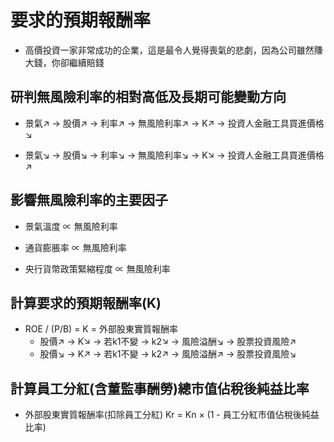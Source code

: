# 要求的預期報酬率

* 高價投資一家非常成功的企業，這是最令人覺得喪氣的悲劇，因為公司雖然賺大錢，你卻繼續賠錢

## 研判無風險利率的相對高低及長期可能變動方向

* 景氣↗ → 股價↗ → 利率↗ → 無風險利率↗ → K↗ → 投資人金融工具買進價格↘

* 景氣↘ → 股價↘ → 利率↘ → 無風險利率↘ → K↘ → 投資人金融工具買進價格↗

## 影響無風險利率的主要因子

* 景氣溫度 ∝ 無風險利率

* 通貨膨脹率 ∝ 無風險利率

* 央行貨幣政策緊縮程度 ∝ 無風險利率

## 計算要求的預期報酬率(K)

* ROE / (P/B) = K = 外部股東實質報酬率
    * 股價↗ → K↘ → 若k1不變 → k2↘ → 風險溢酬↘ → 股票投資風險↗
    * 股價↘ → K↗ → 若k1不變 → k2↗ → 風險溢酬↗ → 股票投資風險↘

## 計算員工分紅(含董監事酬勞)總市值佔稅後純益比率

* 外部股東實質報酬率(扣除員工分紅) Kr = Kn × (1 - 員工分紅市值佔稅後純益比率)
